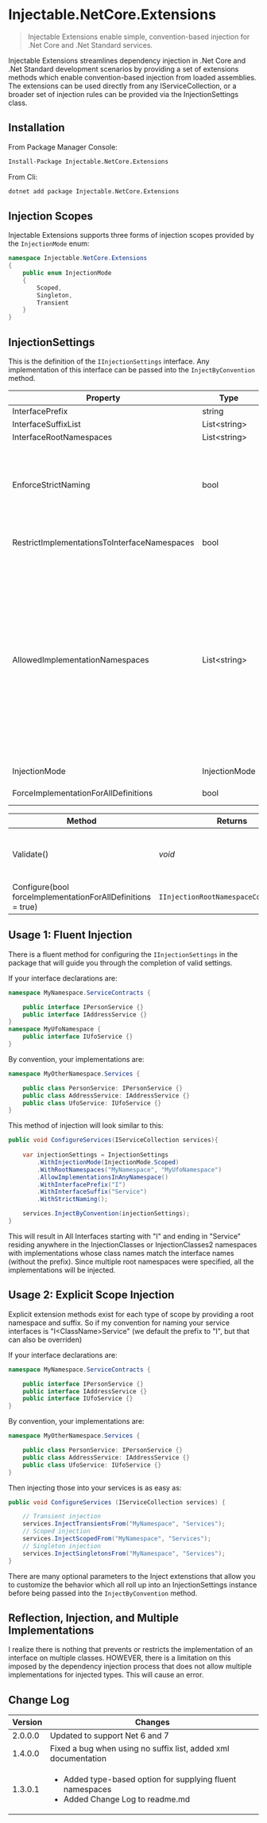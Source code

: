 # Injectable.NetCore.Extensions
> Injectable Extensions enable simple, convention-based injection for .Net Core and .Net Standard services.

Injectable Extensions streamlines dependency injection in .Net Core and .Net Standard development scenarios by providing a set of extensions methods which enable convention-based injection from loaded assemblies. The extensions can be used directly from any IServiceCollection, or a broader set of injection rules can be provided via the InjectionSettings class.

## Installation


From Package Manager Console:
```sh
Install-Package Injectable.NetCore.Extensions
```

From Cli:
```sh
dotnet add package Injectable.NetCore.Extensions
```

## Injection Scopes
Injectable Extensions supports three forms of injection scopes provided by the `InjectionMode` enum:

```C#
namespace Injectable.NetCore.Extensions
{
    public enum InjectionMode
    {
        Scoped,
        Singleton,
        Transient
    }
}
```

## InjectionSettings
This is the definition of the `IInjectionSettings` interface. Any implementation of this interface can be passed into the `InjectByConvention` method.

| Property | Type | Default |  Usage |
| ------------------ |  ---------------- | ---------------- | ---------------- |
| InterfacePrefix | string | _null_ | Prefix of interface types, defaults to "I" |
| InterfaceSuffixList | List&lt;string&gt; | | Interface suffixs to identify injectables |
| InterfaceRootNamespaces | List&lt;string&gt; | |  Namespaces to load interfaces from |
| EnforceStrictNaming | bool | _true_ | When set to true, Injected classes must have the same name as the interface, without the leading prefix <br /><br />_For Example: INameProvider will inject the NameProvider class, but not TheNameProvider, even if TheNameProvider implements INameProvider_ |
| RestrictImplementationsToInterfaceNamespaces | bool | _false_ | When set to true, only classes in the same root namespaces as the interface collections they implement will be injected |
| AllowedImplementationNamespaces | List&lt;string&gt; | | <p>Defines the list of namespaces where implementation of the interfaces is allowed for injection</p><p>An empty or null list will allow implementation in any namespace unless restricted by the RestrictImplementationsToInterfaceNamespaces property</p><p>Namespaces can be provided as the partially (ends with) or fully Qualified Namespace</p><p>_For Example: To inject an implementation from MyAssembly.Utilities.Dates any of the following will work<br /><br />"MyAssembly.Utilities.Dates"<br />"Utilities.Dates"<br />"Dates"_</p>|
| InjectionMode | InjectionMode | _InjectionMode.Scoped_ | Specifies the injection mode from `Injectable.NetCore.Extensions.InjectionMode`|
| ForceImplementationForAllDefinitions | bool | true | When true, thows an exception if any interface matching the convention is not implemented |

| Method | Returns | Usage |
| --- | --- | --- |
| Validate() | _void_ | Checks settings for minimum viable usability, throws an InvalidOperationException if validation criteria fails |
| Configure(bool forceImplementationForAllDefinitions = true) | `IInjectionRootNamespaceConfiguration` | Begins Fluent Configuration |

## Usage 1: Fluent Injection

There is a fluent method for configuring the `IInjectionSettings` in the package that will guide you through the completion of valid settings. 

If your interface declarations are:
```C#
namespace MyNamespace.ServiceContracts {

    public interface IPersonService {}
    public interface IAddressService {}
}
namespace MyUfoNamespace {
    public interface IUfoService {}
}
```
By convention, your implementations are:
```C#
namespace MyOtherNamespace.Services {

    public class PersonService: IPersonService {}
    public class AddressService: IAddressService {}
    public class UfoService: IUfoService {}
}
```

This method of injection will look similar to this:

```C#
public void ConfigureServices(IServiceCollection services){
    
    var injectionSettings = InjectionSettings
        .WithInjectionMode(InjectionMode.Scoped)
        .WithRootNamespaces("MyNamespace", "MyUfoNamespace")
        .AllowImplementationsInAnyNamespace()
        .WithInterfacePrefix("I")
        .WithInterfaceSuffix("Service")
        .WithStrictNaming();

    services.InjectByConvention(injectionSettings);
}
```
This will result in All Interfaces starting with "I" and ending in "Service" residing anywhere in the InjectionClasses or InjectionClasses2 namespaces with implementations whose class names match the interface names (without the prefix). Since multiple root namespaces were specified, all the implementations will be injected.

## Usage 2: Explicit Scope Injection

Explicit extension methods exist for each type of scope by providing a root namespace and suffix. So if my convention for naming your service interfaces is "I&lt;ClassName&gt;Service" (we default the prefix to "I", but that can also be overriden)

If your interface declarations are:
```C#
namespace MyNamespace.ServiceContracts {

    public interface IPersonService {}
    public interface IAddressService {}
    public interface IUfoService {}
}
```
By convention, your implementations are:
```C#
namespace MyOtherNamespace.Services {

    public class PersonService: IPersonService {}
    public class AddressService: IAddressService {}
    public class UfoService: IUfoService {}
}
```
Then injecting those into your services is as easy as: 

```C#
public void ConfigureServices (IServiceCollection services) {

    // Transient injection
    services.InjectTransientsFrom("MyNamespace", "Services");
    // Scoped injection
    services.InjectScopedFrom("MyNamespace", "Services");
    // Singleton injection
    services.InjectSingletonsFrom("MyNamespace", "Services");
}
```

There are many optional parameters to the Inject extenstions that allow you to customize the behavior which all roll up into an InjectionSettings instance before being passed into the `InjectByConvention` method. 

## Reflection, Injection, and Multiple Implementations

I realize there is nothing that prevents or restricts the implementation of an interface on multiple classes. HOWEVER, there is a limitation on this imposed by the dependency injection process that does not allow multiple implementations for injected types. This will cause an error.

## Change Log
| Version | Changes |
| ----------- | --------------------------------------------------------------|
| 2.0.0.0 | Updated to support Net 6 and 7 |
| 1.4.0.0 | Fixed a bug when using no suffix list, added xml documentation |
| 1.3.0.1 | <ul><li>Added type-based option for supplying fluent namespaces</li><li>Added Change Log to readme.md</li></ul> |

